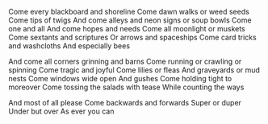 Come every blackboard and shoreline
Come dawn walks or weed seeds
Come tips of twigs
And come alleys and neon signs or soup bowls
Come one and all
And come hopes and needs
Come all moonlight or muskets
Come sextants and scriptures
Or arrows and spaceships
Come card tricks and washcloths
And especially bees

And come all corners grinning and barns
Come running or crawling or spinning
Come tragic and joyful
Come lilies or fleas
And graveyards or mud nests
Come windows wide open
And gushes
Come holding tight to moreover
Come tossing the salads with tease
While counting the ways

And most of all please
Come backwards and forwards
Super or duper
Under but over
As ever you can
